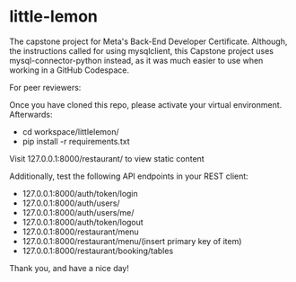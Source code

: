 # little-lemon
The capstone project for Meta's Back-End Developer Certificate. Although, the instructions called for using mysqlclient, this Capstone project uses mysql-connector-python instead, as it was much easier to use when working in a GitHub Codespace.

For peer reviewers:

Once you have cloned this repo, please activate your virtual environment. Afterwards:
- cd workspace/littlelemon/
- pip install -r requirements.txt

Visit 127.0.0.1:8000/restaurant/ to view static content

Additionally, test the following API endpoints in your REST client:
- 127.0.0.1:8000/auth/token/login
- 127.0.0.1:8000/auth/users/
- 127.0.0.1:8000/auth/users/me/
- 127.0.0.1:8000/auth/token/logout
- 127.0.0.1:8000/restaurant/menu
- 127.0.0.1:8000/restaurant/menu/(insert primary key of item)
- 127.0.0.1:8000/restaurant/booking/tables

Thank you, and have a nice day!